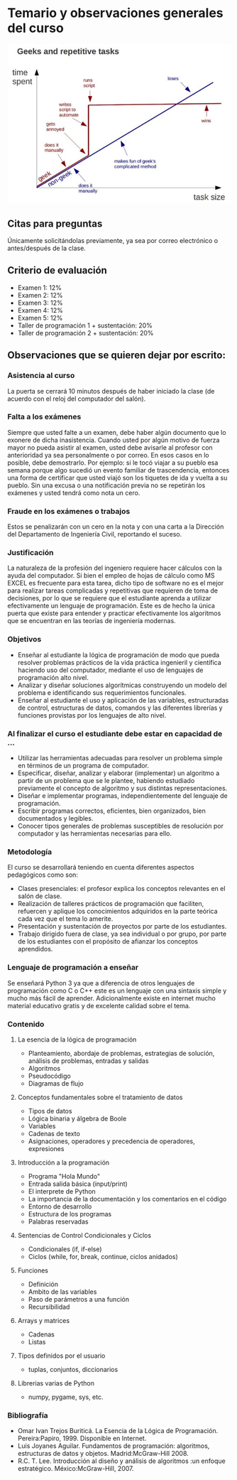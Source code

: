 # Temario y observaciones generales del curso

![image](imagenes/programmer_vs_nonprogrammer.jpg)

## Citas para preguntas
Únicamente solicitándolas previamente, ya sea por correo electrónico o antes/después de la clase.

## Criterio de evaluación
- Examen 1: 12%
- Examen 2: 12%
- Examen 3: 12%
- Examen 4: 12%
- Examen 5: 12%
- Taller de programación 1 + sustentación: 20% 
- Taller de programación 2 + sustentación: 20%

## Observaciones que se quieren dejar por escrito:
 
### Asistencia al curso
La puerta se cerrará 10 minutos después de haber iniciado la clase (de acuerdo con el reloj del computador del salón).

### Falta a los exámenes
Siempre que usted falte a un examen, debe haber algún documento que lo exonere de dicha inasistencia. Cuando usted por algún motivo de fuerza mayor no pueda asistir al examen, usted debe avisarle al profesor con anterioridad ya sea personalmente o por correo. En esos casos en lo posible, debe demostrarlo. Por ejemplo: si le tocó viajar a su pueblo esa semana porque algo sucedió un evento familiar de trascendencia, entonces una forma de certificar que usted viajó son los tiquetes de ida y vuelta a su pueblo. Sin una excusa o una notificación previa no se repetirán los exámenes y usted tendrá como nota un cero.

### Fraude en los exámenes o trabajos
Estos se penalizarán con un cero en la nota y con una carta a la Dirección del Departamento de Ingeniería Civil, reportando el suceso.

### Justificación
La naturaleza de la profesión del ingeniero requiere hacer cálculos con la ayuda del computador. Si bien el empleo de hojas de cálculo como MS EXCEL es frecuente para esta tarea, dicho tipo de software no es el mejor para realizar tareas complicadas y repetitivas que requieren de toma de decisiones, por lo que se requiere que el estudiante aprenda a utilizar efectivamente un lenguaje de programación. Este es de hecho la única puerta que existe para entender y practicar efectivamente los algoritmos que se encuentran en las teorías de ingeniería modernas.

### Objetivos
- Enseñar al estudiante la lógica de programación de modo que pueda resolver problemas prácticos de la vida práctica ingenieril y científica haciendo uso del computador, mediante el uso de lenguajes de programación alto nivel.
- Analizar y diseñar soluciones algorítmicas construyendo un modelo del problema e identificando sus requerimientos funcionales.
- Enseñar al estudiante el uso y aplicación de las variables, estructuradas de control, estructuras de datos, comandos y las diferentes librerías y funciones provistas por los lenguajes de alto nivel.

### Al finalizar el curso el estudiante debe estar en capacidad de ...
- Utilizar las herramientas adecuadas para resolver un problema simple en términos de un programa de computador.
- Especificar, diseñar, analizar y elaborar (implementar) un algoritmo a partir de un problema que se le plantee, habiendo estudiado previamente el concepto de algoritmo y sus distintas representaciones.
- Diseñar e implementar programas, independientemente del lenguaje de programación.
- Escribir programas correctos, eficientes, bien organizados, bien documentados y legibles.
- Conocer tipos generales de problemas susceptibles de resolución por computador y las herramientas necesarias para ello.

### Metodología
El curso se desarrollará teniendo en cuenta diferentes aspectos pedagógicos como son:
- Clases presenciales: el profesor explica los conceptos relevantes en el salón de clase.
- Realización de talleres prácticos de programación que faciliten, refuercen y aplique los conocimientos adquiridos en la parte teórica cada vez que el tema lo amerite.
- Presentación y sustentación de proyectos por parte de los estudiantes.
- Trabajo dirigido fuera de clase, ya sea individual o por grupo, por parte de los estudiantes con el propósito de afianzar los conceptos aprendidos.

### Lenguaje de programación a enseñar
Se enseñará Python 3 ya que a diferencia de otros lenguajes de programación como C o C++ este es un lenguaje con una sintaxis simple y mucho más fácil de aprender. Adicionalmente existe en internet mucho material educativo gratis y de excelente calidad sobre el tema.

### Contenido
1. La esencia de la lógica de programación
   - Planteamiento, abordaje de problemas, estrategias de solución, análisis de problemas, entradas y salidas
   - Algoritmos
   - Pseudocódigo
   - Diagramas de flujo

2. Conceptos fundamentales sobre el tratamiento de datos
   - Tipos de datos
   - Lógica binaria y álgebra de Boole
   - Variables
   - Cadenas de texto
   - Asignaciones, operadores y precedencia de operadores, expresiones

3. Introducción a la programación
   - Programa "Hola Mundo"
   - Entrada salida básica (input/print)
   - El interprete de Python
   - La importancia de la documentación y los comentarios en el código
   - Entorno de desarrollo
   - Estructura de los programas
   - Palabras reservadas

4. Sentencias de Control Condicionales y Ciclos
   - Condicionales (if, if-else)
   - Ciclos (while, for, break, continue, ciclos anidados)
   
5. Funciones
   - Definición
   - Ambito de las variables
   - Paso de parámetros a una función
   - Recursibilidad

6. Arrays y matrices
   - Cadenas
   - Listas

7. Tipos definidos por el usuario
   - tuplas, conjuntos, diccionarios
 
9. Librerias varias de Python
   - numpy, pygame, sys, etc.

### Bibliografía
- Omar Ivan Trejos Buriticá. La Esencia de la Lógica de Programación. Pereira:Papiro, 1999. Disponible en Internet.
- Luis Joyanes Aguilar. Fundamentos de programación: algoritmos, estructuras de datos y objetos. Madrid:McGraw-Hill 2008.
- R.C. T. Lee. Introducción al diseño y análisis de algoritmos :un enfoque estratégico. México:McGraw-Hill, 2007.
